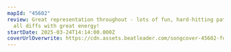 ```yaml
---
mapId: "45602"
review: Great representation throughout - lots of fun, hard-hitting patterns in
  all diffs with great energy!
startDate: 2025-03-24T14:14:00.000Z
coverUrlOverwrite: https://cdn.assets.beatleader.com/songcover-45602-full.webp
---
```

